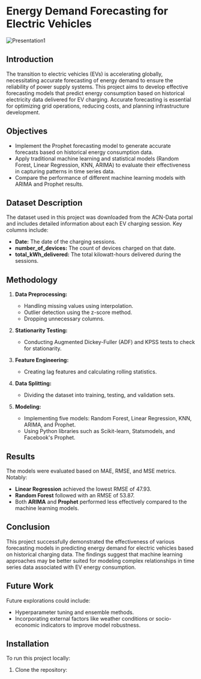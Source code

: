 # Energy Demand Forecasting for Electric Vehicles
![Presentation1](https://github.com/user-attachments/assets/8602c9ef-40fa-436a-a27e-2a4427935986)

## Introduction
The transition to electric vehicles (EVs) is accelerating globally, necessitating accurate forecasting of energy demand to ensure the reliability of power supply systems. This project aims to develop effective forecasting models that predict energy consumption based on historical electricity data delivered for EV charging. Accurate forecasting is essential for optimizing grid operations, reducing costs, and planning infrastructure development.

## Objectives
- Implement the Prophet forecasting model to generate accurate forecasts based on historical energy consumption data.
- Apply traditional machine learning and statistical models (Random Forest, Linear Regression, KNN, ARIMA) to evaluate their effectiveness in capturing patterns in time series data.
- Compare the performance of different machine learning models with ARIMA and Prophet results.

## Dataset Description
The dataset used in this project was downloaded from the ACN-Data portal and includes detailed information about each EV charging session. Key columns include:
- **Date:** The date of the charging sessions.
- **number_of_devices:** The count of devices charged on that date.
- **total_kWh_delivered:** The total kilowatt-hours delivered during the sessions.

## Methodology
1. **Data Preprocessing:**
   - Handling missing values using interpolation.
   - Outlier detection using the z-score method.
   - Dropping unnecessary columns.

2. **Stationarity Testing:**
   - Conducting Augmented Dickey-Fuller (ADF) and KPSS tests to check for stationarity.

3. **Feature Engineering:**
   - Creating lag features and calculating rolling statistics.

4. **Data Splitting:**
   - Dividing the dataset into training, testing, and validation sets.

5. **Modeling:**
   - Implementing five models: Random Forest, Linear Regression, KNN, ARIMA, and Prophet.
   - Using Python libraries such as Scikit-learn, Statsmodels, and Facebook's Prophet.

## Results
The models were evaluated based on MAE, RMSE, and MSE metrics. Notably:
- **Linear Regression** achieved the lowest RMSE of 47.93.
- **Random Forest** followed with an RMSE of 53.87.
- Both **ARIMA** and **Prophet** performed less effectively compared to the machine learning models.

## Conclusion
This project successfully demonstrated the effectiveness of various forecasting models in predicting energy demand for electric vehicles based on historical charging data. The findings suggest that machine learning approaches may be better suited for modeling complex relationships in time series data associated with EV energy consumption.

## Future Work
Future explorations could include:
- Hyperparameter tuning and ensemble methods.
- Incorporating external factors like weather conditions or socio-economic indicators to improve model robustness.

## Installation
To run this project locally:
1. Clone the repository:
